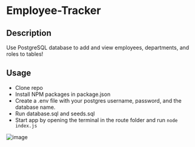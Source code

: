 # Employee-Tracker

## Description
Use PostgreSQL database to add and view employees, departments, and roles to tables!

## Usage
- Clone repo
- Install NPM packages in package.json
- Create a .env file with your postgres username, password, and the database name.
- Run database.sql and seeds.sql
- Start app by opening the terminal in the route folder and run `node index.js`

  
![image](https://github.com/Cadhig/Employee-Tracker/assets/160413853/62630763-0b4b-4b34-ac1a-ab1564e4767b)
